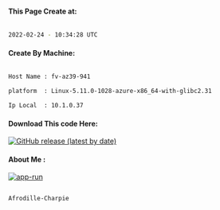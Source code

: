 
   
#### This Page Create at:

```bash

2022-02-24 - 10:34:28 UTC

```

#### Create By Machine:

```bash

Host Name : fv-az39-941

platform  : Linux-5.11.0-1028-azure-x86_64-with-glibc2.31

Ip Local  : 10.1.0.37

```
#### Download This code Here:

[![GitHub release (latest by date)](https://img.shields.io/github/v/release/Afrodille-Charpie/App-Run-1?style=for-the-badge&label=Download)](https://github.com/Afrodille-Charpie/App-Run-1/releases) 

</p> 

#### About Me :

[![app-run](https://github.com/Afrodille-Charpie/App-Run-1/actions/workflows/app-run.yml/badge.svg)](https://github.com/Afrodille-Charpie/App-Run-1/actions/workflows/app-run.yml)

```bash

Afrodille-Charpie

```

